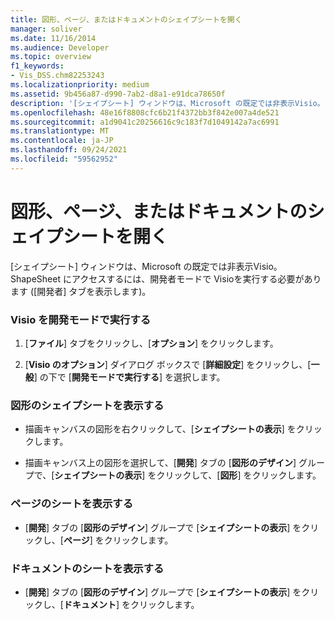 ```yaml
---
title: 図形、ページ、またはドキュメントのシェイプシートを開く
manager: soliver
ms.date: 11/16/2014
ms.audience: Developer
ms.topic: overview
f1_keywords:
- Vis_DSS.chm82253243
ms.localizationpriority: medium
ms.assetid: 9b456a87-d990-7ab2-d8a1-e91dca78650f
description: '[シェイプシート] ウィンドウは、Microsoft の既定では非表示Visio。 ShapeSheet にアクセスするには、開発者モードで Visioを実行する必要があります ([開発者] タブを表示します)。'
ms.openlocfilehash: 48e16f8808cfc6b21f4372bb3f842e007a4de521
ms.sourcegitcommit: a1d9041c20256616c9c183f7d1049142a7ac6991
ms.translationtype: MT
ms.contentlocale: ja-JP
ms.lasthandoff: 09/24/2021
ms.locfileid: "59562952"
---
```

# <a name="open-the-shapesheet-for-a-shape-page-or-document"></a>図形、ページ、またはドキュメントのシェイプシートを開く

[シェイプシート] ウィンドウは、Microsoft の既定では非表示Visio。 ShapeSheet にアクセスするには、開発者モードで Visioを実行する必要があります ([開発者] タブを表示します)。
  
### <a name="to-run-visio-in-developer-mode"></a>Visio を開発モードで実行する

1. [**ファイル**] タブをクリックし、[**オプション**] をクリックします。
    
2. [**Visio のオプション**] ダイアログ ボックスで [**詳細設定**] をクリックし、[**一般**] の下で [**開発モードで実行する**] を選択します。
    
### <a name="to-view-the-shapesheet-for-a-shape"></a>図形のシェイプシートを表示する

- 描画キャンバスの図形を右クリックして、[**シェイプシートの表示**] をクリックします。
    
- 描画キャンバス上の図形を選択して、[**開発**] タブの [**図形のデザイン**] グループで、[**シェイプシートの表示**] をクリックして、[**図形**] をクリックします。
    
### <a name="to-view-the-sheet-for-a-page"></a>ページのシートを表示する

- [**開発**] タブの [**図形のデザイン**] グループで [**シェイプシートの表示**] をクリックし、[**ページ**] をクリックします。
    
### <a name="to-view-the-sheet-for-a-document"></a>ドキュメントのシートを表示する

- [**開発**] タブの [**図形のデザイン**] グループで [**シェイプシートの表示**] をクリックし、[**ドキュメント**] をクリックします。
    

